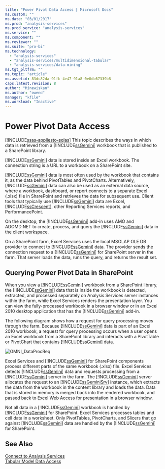```yaml
---
title: "Power Pivot Data Access | Microsoft Docs"
ms.custom: ""
ms.date: "03/01/2017"
ms.prod: "analysis-services"
ms.prod_service: "analysis-services"
ms.service: ""
ms.component: ""
ms.reviewer: ""
ms.suite: "pro-bi"
ms.technology: 
  - "analysis-services"
  - "analysis-services/multidimensional-tabular"
  - "analysis-services/data-mining"
ms.tgt_pltfrm: ""
ms.topic: "article"
ms.assetid: 83dc82da-91fb-4e47-91a8-0e0db67339b8
caps.latest.revision: 8
author: "Minewiskan"
ms.author: "owend"
manager: "kfile"
ms.workload: "Inactive"
---
```

# Power Pivot Data Access
[!INCLUDE[ssas-appliesto-sqlas](../../includes/ssas-appliesto-sqlas.md)]
  This topic describes the ways in which data is retrieved from a [!INCLUDE[ssGemini](../../includes/ssgemini-md.md)] workbook that is published to a SharePoint library.  
  
 [!INCLUDE[ssGemini](../../includes/ssgemini-md.md)] data is stored inside an Excel workbook. The connection string is a URL to a workbook on a SharePoint site.  
  
 [!INCLUDE[ssGemini](../../includes/ssgemini-md.md)] data is most often used by the workbook that contains it, as the data behind PivotTables and PivotCharts. Alternatively, [!INCLUDE[ssGemini](../../includes/ssgemini-md.md)] data can also be used as an external data source, where a workbook, dashboard, or report connects to a separate Excel (.xlsx) file in SharePoint and retrieves the data for subsequent use. Client tools that typically use [!INCLUDE[ssGemini](../../includes/ssgemini-md.md)] data are Excel, [!INCLUDE[ssCrescent](../../includes/sscrescent-md.md)], other Reporting Services reports, and PerformancePoint.  
  
 On the desktop, the [!INCLUDE[ssGemini](../../includes/ssgemini-md.md)] add-in uses AMO and ADOMD.NET to create, process, and query the [!INCLUDE[ssGemini](../../includes/ssgemini-md.md)] data in the client workspace.  
  
 On a SharePoint farm, Excel Services uses the local MSOLAP OLE DB provider to connect to [!INCLUDE[ssGemini](../../includes/ssgemini-md.md)] data. The provider sends the connection request to a [!INCLUDE[ssGemini](../../includes/ssgemini-md.md)] for SharePoint server in the farm. That server loads the data, runs the query, and returns the result set.  
  
##  <a name="queryproc"></a> Querying Power Pivot Data in SharePoint  
 When you view a [!INCLUDE[ssGemini](../../includes/ssgemini-md.md)] workbook from a SharePoint library, the [!INCLUDE[ssGemini](../../includes/ssgemini-md.md)] data that is inside the workbook is detected, extracted, and processed separately on Analysis Services server instances within the farm, while Excel Services renders the presentation layer. You can view the fully-processed workbook in a browser window or in an Excel 2010 desktop application that has the [!INCLUDE[ssGemini](../../includes/ssgemini-md.md)] add-in.  
  
 The following diagram shows how a request for query processing moves through the farm. Because [!INCLUDE[ssGemini](../../includes/ssgemini-md.md)] data is part of an Excel 2010 workbook, a request for query processing occurs when a user opens an Excel workbook from a SharePoint library and interacts with a PivotTable or PivotChart that contains [!INCLUDE[ssGemini](../../includes/ssgemini-md.md)] data.  
  
 ![GMNI_DataProcReq](../../analysis-services/power-pivot-sharepoint/media/gmni-dataprocreq.gif "GMNI_DataProcReq")  
  
 Excel Services and [!INCLUDE[ssGemini](../../includes/ssgemini-md.md)] for SharePoint components process different parts of the same workbook (.xlsx) file. Excel Services detects [!INCLUDE[ssGemini](../../includes/ssgemini-md.md)] data and requests processing from a [!INCLUDE[ssGemini](../../includes/ssgemini-md.md)] server in the farm. The [!INCLUDE[ssGemini](../../includes/ssgemini-md.md)] server allocates the request to an [!INCLUDE[ssGeminiSrv](../../includes/ssgeminisrv-md.md)] instance, which extracts the data from the workbook in the content library and loads the data. Data that is stored in memory is merged back into the rendered workbook, and passed back to Excel Web Access for presentation in a browser window.  
  
 Not all data in a [!INCLUDE[ssGemini](../../includes/ssgemini-md.md)] workbook is handled by [!INCLUDE[ssGemini](../../includes/ssgemini-md.md)] for SharePoint. Excel Services processes tables and cell data in a worksheet. Only PivotTables, PivotCharts, and Slicers that go against [!INCLUDE[ssGemini](../../includes/ssgemini-md.md)] data are handled by the [!INCLUDE[ssGemini](../../includes/ssgemini-md.md)] for SharePoint.  
  
## See Also  
 [Connect to Analysis Services](../../analysis-services/instances/connect-to-analysis-services.md)   
 [Tabular Model Data Access](../../analysis-services/tabular-models/tabular-model-data-access.md)  
  
  
